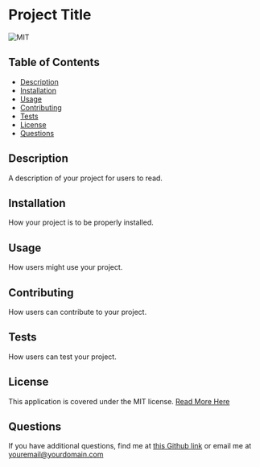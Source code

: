 # Project Title

![MIT](https://shields.io/badge/license-MIT-green)

## Table of Contents

- [Description](#description)
- [Installation](#installation)
- [Usage](#usage)
- [Contributing](#contributing)
- [Tests](#tests)
- [License](#license)
- [Questions](#questions)

## Description

A description of your project for users to read.

## Installation

How your project is to be properly installed.

## Usage

How users might use your project.

## Contributing

How users can contribute to your project.

## Tests

How users can test your project.

## License

This application is covered under the MIT license. [Read More Here](https://choosealicense.com/licenses/mit/)

## Questions

If you have additional questions, find me at
[this Github link](https://www.github.com/yourusername) or email
me at [youremail@yourdomain.com](mailto:youremail@yourdomain.com)
